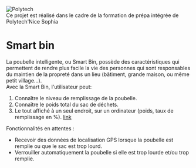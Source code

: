 ![Polytech](http://www.polytechnice.fr/jahia/jsp/jahia/templates/inc/img/polytech_nice-sophia.png)<br>
Ce projet est réalisé dans le cadre de la formation de prépa intégrée de Polytech'Nice Sophia

<h1> Smart bin </h1>
  
La poubelle intelligente, ou Smart Bin, possède des caractéristiques qui permettent de rendre plus facile la vie des personnes qui sont responsables du maintien de la propreté dans un lieu (bâtiment, grande maison, ou même petit village...).   
Avec la Smart Bin, l'utilisateur peut:
1. Connaître le niveau de remplissage de la poubelle.
2. Connaître le poids total du sac de déchets.
3. Le tout affiché à un seul endroit, sur un ordinateur (poids, taux de remplissage en %). <a href=https://www.thethingsnetwork.org/docs/applications/cayenne/>link<a>


Fonctionnalités en attentes :
 - Recevoir des données de localisation GPS lorsque la poubelle est remplie ou que le sac est trop lourd.
 - Verrouiller automatiquement la poubelle si elle est trop lourde et/ou trop remplie.
